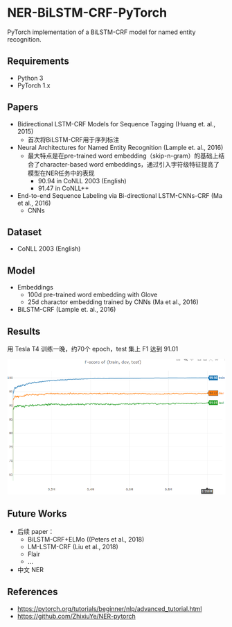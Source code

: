 # NER-BiLSTM-CRF-PyTorch
PyTorch implementation of a BiLSTM-CRF model for named entity recognition.

## Requirements
- Python 3
- PyTorch 1.x

## Papers
- Bidirectional LSTM-CRF Models for Sequence Tagging (Huang et. al., 2015)
  - 首次将BiLSTM-CRF用于序列标注
- Neural Architectures for Named Entity Recognition (Lample et. al., 2016)
  - 最大特点是在pre-trained word embedding（skip-n-gram）的基础上结合了character-based word embeddings，通过引入字符级特征提高了模型在NER任务中的表现
    - 90.94 in CoNLL 2003 (English)
    - 91.47 in CoNLL++
- End-to-end Sequence Labeling via Bi-directional LSTM-CNNs-CRF (Ma et al., 2016)
    - CNNs

## Dataset
- CoNLL 2003 (English)

## Model
- Embeddings
    - 100d pre-trained word embedding with Glove
    - 25d charactor embedding trained by CNNs (Ma et al., 2016)
- BiLSTM-CRF (Lample et. al., 2016)

## Results
用 Tesla T4 训练一晚，约70个 epoch，test 集上 F1 达到 91.01

![](images/result.png)

## Future Works
- 后续 paper：
  - BiLSTM-CRF+ELMo ((Peters et al., 2018)
  - LM-LSTM-CRF (Liu et al., 2018)
  - Flair
  - ...
- 中文 NER

## References
- https://pytorch.org/tutorials/beginner/nlp/advanced_tutorial.html
- https://github.com/ZhixiuYe/NER-pytorch